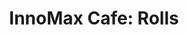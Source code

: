 ---
title: "InnoMax Cafe: Rolls"
template: default.hbs

categories:
  -
    name: Роллы и суши
    lists:
      -
        items:
          -
            name: Ролл "Филадельфия"
            weight: 240/50
            price: 259
            includes:
              - Сливочный сыр
              - Огурец
              - Авокадо
              - Лосось

          -
            name: Ролл "Хрустящий"
            weight: 240/50
            price: 259
            includes:
              - Сливочный сыр
              - Авокадо
              - Тигровая креветка
              - Чипсы
              - Лосось

          -
            name: Ролл "Сливочный лосось"
            weight: 240/50
            price: 259
            includes:
              - Сливочный сыр
              - Авокадо
              - Лосось
              - Кунжут
              - Лосось

          -
            name: Ролл "Сливочный угорь"
            weight: 240/50
            price: 259
            includes:
              - Сливочный сыр
              - Авокадо
              - Угорь
              - Кунжут
              - Лосось

          -
            name: Ролл "Сливочный с креветкой"
            weight: 235/50
            price: 259
            includes:
              - Сливочный сыр
              - Авокадо
              - Тигровая креветка
              - Кунжут
              - Лосось

          -
            name: Ролл "Хоккайдо"
            weight: 285/50
            price: 359
            includes:
              - Сливочный сыр
              - Огурец
              - Икра масаго
              - Тигровая креветка
              - Угорь
              - Соус унаги
              - Кунжут
              - Лосось

          -
            name: Ролл "Канада"
            weight: 280/50
            price: 319
            includes:
              - Сливочный сыр
              - Авокадо
              - Лосось
              - Угорь
              - Соус унаги
              - Кунжут
              - Лосось

          -
            name: Ролл "Калифорния с крабом"
            weight: 230/50
            price: 200
            includes:
              - Краб
              - Огурец
              - Авокадо
              - Соус яки
              - Икра масаго
              - Лосось

          -
            name: Ролл "Калифорния с угрем"
            weight: 230/50
            price: 239
            includes:
              - Сливочный сыр
              - Авокадо
              - Угорь
              - Икра масаго
              - Кунжут
              - Лосось

          -
            name: Ролл "Суммо"
            weight: 305/50
            price: 359
            includes:
              - Сливочный сыр
              - Авокадо
              - Тигровая креветка
              - Икра масаго
              - Угорь
              - Лосось
              - Соус унаги
              - Кунжут
              - Лосось

          -
            name: Ролл "Цезарь"
            weight: 203/50
            price: 180
            includes:
              - Лист салата
              - Томат
              - Куриное Филадельфия
              - Сыр "Моцарелла"
              - Соус Цезарь
              - Лосось

          -
            name: Ролл "Фристайл"
            weight: 245/50
            price: 279
            includes:
              - Сливочный сыр
              - Яблоко
              - Лосось
              - Икра масаго
              - Лосось

          -
            name: Ролл "Футомаки"
            weight: 310/50
            price: 339
            includes:
              - Сливочный сыр
              - Лосось
              - Угорь
              - Огурец
              - Авокадо
              - Икра масаго
              - Лосось

          -
            name: Ролл "Бостон"
            weight: 260/50
            price: 269
            includes:
              - Сливочный сыр
              - Огурец
              - Болгарский перец
              - Сельдерей
              - Угорь
              - Лосось
              - Лосось

          -
            name: Ролл "Аляска"
            weight: 240/50
            price: 239
            includes:
              - Лосось
              - Огурец
              - Краб
              - Майонез
              - Авокадо
              - Икра масаго
              - Кунжут
              - Лосось

          -
            name: Ролл "Фреш"
            weight: 235/50
            price: 249
            includes:
              - Сливочный сыр
              - Куриное филе
              - Угорь
              - Томат
              - Укроп
              - Огурец
              - Лосось

          -
            name: Ролл "Инь Янь"
            weight: 255/50
            price: 279
            includes:
              - Сливочный сыр
              - Угорь
              - Лосось
              - Тигровая креветка
              - Огурец
              - Соус унаги
              - Лосось

          -
            name: Ролл "Асахи"
            weight: 290/50
            price: 279
            includes:
              - Сливочный сыр
              - Угорь
              - Краб
              - Соус унаги
              - Кунжут
              - Лосось

          -
            name: Ролл "Бекон"
            weight: 230/50
            price: 180
            includes:
              - Сыр "Моцарелла"
              - Болгарский перец
              - Зеленый лук
              - Лист салата
              - Майонез
              - Бекон
              - Лосось

          -
            name: Ролл "Черри"
            weight: 265/50
            price: 249
            includes:
              - Куриное филе
              - Угорь
              - Икра масаго
              - Зеленый лук
              - Майонез
              - Томаты черри
              - Лосось

          -
            name: Ролл "Бангкок"
            weight: 240/50
            price: 259
            includes:
              - Сливочный сыр
              - Лосось
              - Огурец
              - Лист салата
              - Икра масаго
              - Кунжут
              - Лосось

          -
            name: Ролл "Моцарелла Эби"
            weight: 250/50
            price: 249
            includes:
              - Тигровая креветка
              - Куриное филе
              - Горчица
              - Сыр "Моцарелла"

      -
        subtitle: Вегатерианские роллы
        items:
          -
            name: Ролл "Овощной микс"
            weight: 208/50
            price: 169
            includes:
              - Лист салата
              - Огурец
              - Перец Болгарский
              - Морковь
              - Авокадо
              - Кунжут

          -
            name: Ролл "Бостон VEG"
            weight: 265/50
            price: 169
            includes:
              - Сливочный сыр
              - Огурец
              - Болгарский перец
              - Сельдерей

          -
            name: Ролл "Овощной гриль"
            weight: 260/50
            price: 169
            includes:
              - Баклажаны
              - Кинза
              - Морковь
              - Сладкий перец
              - Чесночное масло
              - Кунжут

      -
        subtitle: Острые роллы
        items:
          -
            name: Ролл "Спайс креветка"
            weight: 200/50
            price: 169
            includes:
              - Соус спайс
              - Тигровая креветка
              - Огурец

          -
            name: Ролл "Спайс Лосось"
            weight: 205/50
            price: 169
            includes:
              - Соус спайс
              - Лосось
              - Огурец

          -
            name: Ролл "Спайс Угорь"
            weight: 205/50
            price: 169
            includes:
              - Соус спайс
              - Угорь
              - Огурец

          -
            name: Ролл "Вулкан"
            weight: 255/50
            price: 259
            includes:
              - Соус спайс
              - Лосось
              - Огурец
              - Авокадо
              - Икра масаго

      -
        subtitle: Острые роллы
        items:
           -
            name: Ролл "Камчатка"
            weight: 290/50
            price: 299
            includes:
              - Лосось
              - Угорь
              - Сыр Моцарелла
              - Авокадо
              - Майонез
              - Икра масаго
              - Соус унаги
              - Кунжут

           -
            name: Ролл "Сырный"
            weight: 270/50
            price: 269
            includes:
              - Сливочный сыр
              - Сыр Моцарелла
              - Угорь
              - Зеленый лук
              - Соус унаги

           -
            name: Ролл "Хот чикен"
            weight: 245/50
            price: 269
            includes:
              - Куриное филе
              - Томат
              - Зеленый лук
              - Соус яки

           -
            name: Ролл "Филадельфия запеченная"
            weight: 250/50
            price: 259
            includes:
              - Сливочный сыр
              - Лосось
              - Авокадо
              - Соус яки
---
